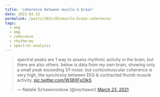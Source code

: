 ```yaml
---
title: 'coherence between muscle & brain'
date: 2021-03-23
permalink: /posts/2021/03/muscle-brain-coherence/
tags:
  - eeg
  - emg
  - coherence
  - rhythm:mu
  - spectral-analysis
---
```

<blockquote class="twitter-tweet"><p lang="en" dir="ltr">spectral peaks are 1 way to assess rhythmic activity in the brain, but there are also others. below is data from my own brain, showing only a small peak exceeding 1/f-noise. but corticomuscular coherence is very high, the synchrony between EEG &amp; contracted thumb muscle activity. <a href="https://t.co/W38XFsOIkS">pic.twitter.com/W38XFsOIkS</a></p>&mdash; Natalie Schaworonkow (@nschawor) <a href="https://twitter.com/nschawor/status/1374437494561726475?ref_src=twsrc%5Etfw">March 23, 2021</a></blockquote>
